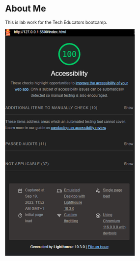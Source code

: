 # About Me

This is lab work for the Tech Educators bootcamp.

![The Lighthouse score for my web page](./lighthouse.png)
